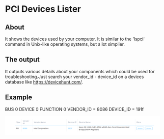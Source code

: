 # PCI Devices Lister

## About

It shows the devices used by your computer. It is similar to the 'lspci' command in Unix-like operating systems, but a lot simplier.

## The output

It outputs various details about your components which could be used for troubleshooting.Just search your vendor_id - device_id 
on a devices database like https://devicehunt.com/.

## Example

BUS 0 DEVICE 0 FUNCTION 0 VENDOR_ID = 8086 DEVICE_ID = 191f

![alt text](https://github.com/goandrei/list-pci-devices/blob/master/ex.png)

